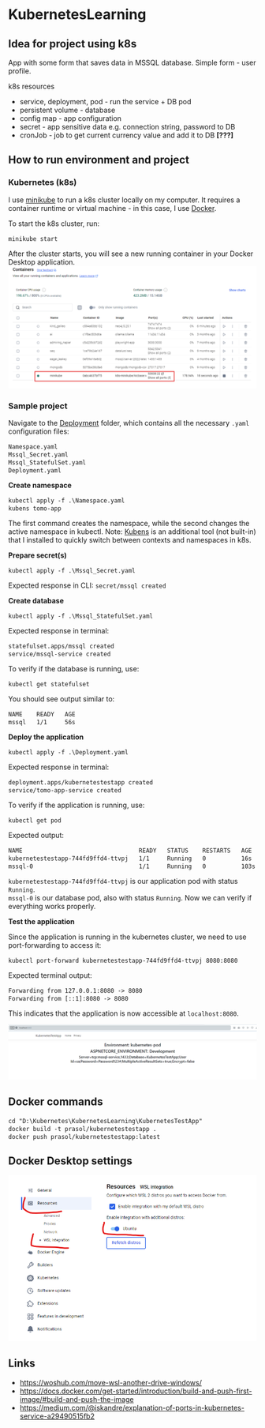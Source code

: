 # KubernetesLearning

## Idea for project using k8s

App with some form that saves data in MSSQL database.
Simple form - user profile.

k8s resources
- service, deployment, pod - run the service + DB pod
- persistent volume - database
- config map - app configuration
- secret - app sensitive data e.g. connection string, password to DB
- cronJob - job to get current currency value and add it to DB **[???]**

## How to run environment and project

### Kubernetes (k8s)

I use [minikube](https://minikube.sigs.k8s.io/docs/) to run a k8s cluster locally on my computer. It requires a container runtime or virtual machine - in this case, I use [Docker](https://www.docker.com).

To start the k8s cluster, run:
```
minikube start
```
After the cluster starts, you will see a new running container in your Docker Desktop application.
![Docker desktop with minikube](/images/docker-minikube-container.png)

### Sample project
Navigate to the [Deployment](https://github.com/tomaszprasolek/KubernetesLearning/tree/master/Deployment) folder, which contains all the necessary `.yaml` configuration files:
```
Namespace.yaml
Mssql_Secret.yaml
Mssql_StatefulSet.yaml
Deployment.yaml
```
**Create namespace**
```
kubectl apply -f .\Namespace.yaml
kubens tomo-app
```
The first command creates the namespace, while the second changes the active namespace in kubectl. Note: [Kubens](https://github.com/ahmetb/kubectx) is an additional tool (not built-in) that I installed to quickly switch between contexts and namespaces in k8s.

**Prepare secret(s)**
```
kubectl apply -f .\Mssql_Secret.yaml
```
Expected response in CLI: `secret/mssql created`

**Create database**
```
kubectl apply -f .\Mssql_StatefulSet.yaml
```
Expected response in terminal: 
```
statefulset.apps/mssql created
service/mssql-service created
```
To verify if the database is running, use:
```
kubectl get statefulset
```
You should see output similar to:
```
NAME    READY   AGE
mssql   1/1     56s
```
**Deploy the application**
```
kubectl apply -f .\Deployment.yaml
```
Expected response in terminal:
```
deployment.apps/kubernetestestapp created
service/tomo-app-service created
```
To verify if the application is running, use:
```
kubectl get pod
```
Expected output: 
```
NAME                                 READY   STATUS    RESTARTS   AGE
kubernetestestapp-744fd9ffd4-ttvpj   1/1     Running   0          16s
mssql-0                              1/1     Running   0          103s
```
`kubernetestestapp-744fd9ffd4-ttvpj` is our application pod with status `Running`.  
`mssql-0` is our database pod, also with status `Running`. Now we can verify if everything works properly.

**Test the application**

Since the application is running in the kubernetes cluster, we need to use port-forwarding to access it:
```
kubectl port-forward kubernetestestapp-744fd9ffd4-ttvpj 8080:8080 
```
Expected terminal output:
```
Forwarding from 127.0.0.1:8080 -> 8080
Forwarding from [::1]:8080 -> 8080
```
This indicates that the application is now accessible at `localhost:8080`.

![Working app](/images/locahost-workingApp.png)

## Docker commands

```
cd "D:\Kubernetes\KubernetesLearning\KubernetesTestApp"
docker build -t prasol/kubernetestestapp .
docker push prasol/kubernetestestapp:latest
```

## Docker Desktop settings

![Docker Desktop WSL settings](/images/docker-desktop-wsl-settings.png)

## Links
- https://woshub.com/move-wsl-another-drive-windows/
- https://docs.docker.com/get-started/introduction/build-and-push-first-image/#build-and-push-the-image
- https://medium.com/@iskandre/explanation-of-ports-in-kubernetes-service-a29490515fb2